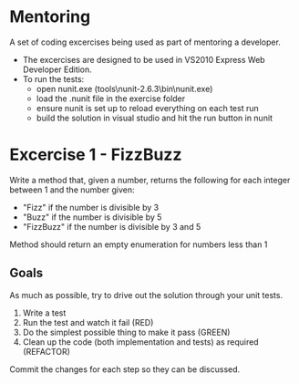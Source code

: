 Mentoring
=========
A set of coding excercises being used as part of mentoring a developer.
 - The excercises are designed to be used in VS2010 Express Web Developer Edition.  
 - To run the tests:
   - open nunit.exe (tools\nunit-2.6.3\bin\nunit.exe) 
   - load the .nunit file in the exercise folder
   - ensure nunit is set up to reload everything on each test run
   - build the solution in visual studio and hit the run button in nunit

Excercise 1 - FizzBuzz
=================
Write a method that, given a number, returns the following for each integer between 1 and the number given:
 - "Fizz" if the number is divisible by 3
 - "Buzz" if the number is divisible by 5
 - "FizzBuzz" if the number is divisible by 3 and 5

Method should return an empty enumeration for numbers less than 1 

Goals
---------
As much as possible, try to drive out the solution through your unit tests.

1.  Write a test
2.  Run the test and watch it fail (RED)
3.  Do the simplest possible thing to make it pass (GREEN)
4.  Clean up the code (both implementation and tests) as required (REFACTOR)

Commit the changes for each step so they can be discussed.
